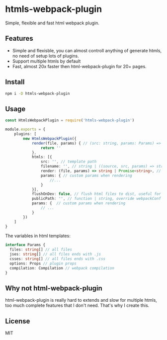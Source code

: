 # htmls-webpack-plugin

Simple, flexible and fast html webpack plugin.

## Features

- Simple and flexisble, you can almost controll anything of generate htmls, no need of setup lots of plugins.
- Support multiple htmls by default
- Fast, almost 20x faster then html-webpack-plugin for 20+ pages.

## Install

```sh
npm i -D htmls-webpack-plugin
```

## Usage


```ts
const HtmlsWebpackPlugin = require('htmls-webpack-plugin')

module.exports = {
    plugins: [
        new HtmlsWebpackPlugin({
            render(file, params) { // (src: string, params: Params) => string | Promise<string>, custom template rendering function, support async rendering, default is ejs
                return ''
            },
            htmls: [{
                src: '', // template path
                filename: '', // string | ((source, src, params) => string), relative to output path, can be a function to generate via context
                render: (file, params) => string | Promise<string>, // override global render function
                params: { // custom params when rendering
                    //...
                }
            }],
            flushOnDev: false, // flush html files to dist, useful for debug.
            publicPath: '', // function | string, override webpackConf's publicPath
            params: {  // custom params when rendering
                // ...
            }
        })
    ]
}

```

The variables in html templates:

```ts
interface Params {
  files: string[] // all files
  jses: string[] // all files ends with .js
  csses: string[] // all files ends with .css
  options: Props // plugin props
  compilation: Compilation // webpack compilation
}
```

## Why not html-webpack-plugin

html-webpack-plugin is really hard to extends and slow for multiple htmls, too much complete features that I don't need. That's why I create this.

## License

MIT
